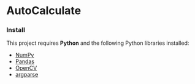 # AutoCalculate

### Install

This project requires **Python** and the following Python libraries installed:

- [NumPy](http://www.numpy.org/)
- [Pandas](http://pandas.pydata.org/)
- [OpenCV](https://pypi.org/project/opencv-python/)
- [argparse](https://pypi.org/project/argparse/)
